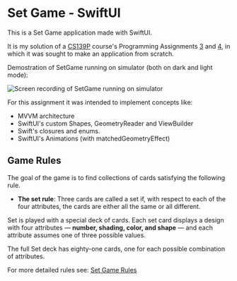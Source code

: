 # Set Game - SwiftUI

This is a Set Game application made with SwiftUI.

It is my solution of a [CS139P](https://cs193p.sites.stanford.edu) course's Programming Assignments [3](https://cs193p.sites.stanford.edu/sites/g/files/sbiybj16636/files/media/file/assignment_3_0.pdf) and [4](https://cs193p.sites.stanford.edu/sites/g/files/sbiybj16636/files/media/file/assignment_4_0.pdf), in which it was sought to make an application from scratch.

Demostration of SetGame running on simulator (both on dark and light mode):

![Screen recording of SetGame running on simulator](https://user-images.githubusercontent.com/55998376/156930558-aee4163b-62f5-40f0-a44b-7f509f9d980d.gif)

For this assignment it was intended to implement concepts like:
* MVVM architecture
* SwiftUI's custom Shapes, GeometryReader and ViewBuilder
* Swift's closures and enums.
* SwiftUI's Animations (with matchedGeometryEffect)

## Game Rules
The goal of the game is to find collections of cards satisfying the following rule.
* **The set rule**: Three cards are called a set if, with respect to each of the four attributes, the cards are either all the same or all different.

Set is played with a special deck of cards. Each set card displays a design with four attributes — __number, shading, color, and shape__ — and each attribute assumes one of three possible values.

The full Set deck has eighty-one cards, one for each possible combination of attributes.

For more detailed rules see: [Set Game Rules](https://web.archive.org/web/20130605073741/http://www.math.rutgers.edu/~maclagan/papers/set.pdf)
